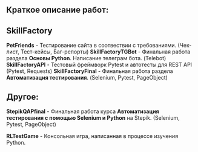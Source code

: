 ## Краткое описание работ:
## SkillFactory

**PetFriends** - Тестирование сайта в соотвествии с требованиями. (Чек-лист, Тест-кейсы, Баг-репорты)
**SkillFactoryTGBot** - Финальная работа раздела **Основы Python**. Написание телеграм бота. (Telebot)
**SkillFactoryAPI** - Тестовый фреймворк Pytest и автотесты для REST API (Pytest, Requests)
**SkillFactoryFinal** - Финальная работа раздела **Автоматизация тестирования**. (Selenium, Pytest, PageObject)

## Другое:

**StepikQAPfinal** - Финальная работа курса **Автоматизация тестирования с помощью Selenium и Python** на Stepik. (Selenium, Pytest, PageObject)

**RLTestGame** - Консольная игра, написанная в процессе изучения Python.